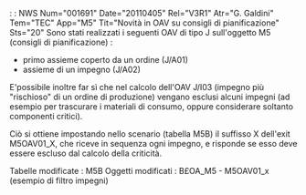  :  : NWS Num="001691" Date="20110405" Rel="V3R1" Atr="G. Galdini" Tem="TEC" App="M5" Tit="Novità in OAV su consigli di pianificazione" Sts="20"
Sono stati realizzati i seguenti OAV di tipo J sull'oggetto M5 (consigli di pianificazione) : 
- primo assieme coperto da un ordine (J/A01)
- assieme di un impegno (J/A02)

E'possibile inoltre far sì che nel calcolo dell'OAV J/I03 (impegno più "rischioso" di un ordine di
produzione) vengano esclusi alcuni impegni (ad esempio per trascurare i materiali di consumo, oppure
considerare soltanto componenti critici).

Ciò si ottiene impostando nello scenario (tabella M5B) il suffisso X dell'exit M5OAV01_X, che riceve
in sequenza ogni impegno, e risponde se esso deve essere escluso dal calcolo della criticità.

Tabelle modificate :  M5B
Oggetti modificati :  B£OA_M5 - M5OAV01_x (esempio di filtro impegni)
